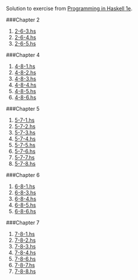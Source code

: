 Solution to exercise from [Programming in Haskell 1e](http://www.cs.nott.ac.uk/~pszgmh/book.html).

###Chapter 2
1. [2-6-3.hs](https://github.com/WentaoZero/Programming-in-Haskell-1e/blob/master/Chapter-2/2-6-3.hs)
2. [2-6-4.hs](https://github.com/WentaoZero/Programming-in-Haskell-1e/blob/master/Chapter-2/2-6-4.hs)
3. [2-6-5.hs](https://github.com/WentaoZero/Programming-in-Haskell-1e/blob/master/Chapter-2/2-6-5.hs)

###Chapter 4
1. [4-8-1.hs](https://github.com/WentaoZero/Programming-in-Haskell-1e/blob/master/Chapter-4/4-8-1.hs)
2. [4-8-2.hs](https://github.com/WentaoZero/Programming-in-Haskell-1e/blob/master/Chapter-4/4-8-2.hs)
3. [4-8-3.hs](https://github.com/WentaoZero/Programming-in-Haskell-1e/blob/master/Chapter-4/4-8-3.hs)
4. [4-8-4.hs](https://github.com/WentaoZero/Programming-in-Haskell-1e/blob/master/Chapter-4/4-8-4.hs)
5. [4-8-5.hs](https://github.com/WentaoZero/Programming-in-Haskell-1e/blob/master/Chapter-4/4-8-5.hs)
6. [4-8-6.hs](https://github.com/WentaoZero/Programming-in-Haskell-1e/blob/master/Chapter-4/4-8-6.hs)

###Chapter 5
1. [5-7-1.hs](https://github.com/WentaoZero/Programming-in-Haskell-1e/blob/master/Chapter-5/5-7-1.hs)
2. [5-7-2.hs](https://github.com/WentaoZero/Programming-in-Haskell-1e/blob/master/Chapter-5/5-7-2.hs)
3. [5-7-3.hs](https://github.com/WentaoZero/Programming-in-Haskell-1e/blob/master/Chapter-5/5-7-3.hs)
4. [5-7-4.hs](https://github.com/WentaoZero/Programming-in-Haskell-1e/blob/master/Chapter-5/5-7-4.hs)
5. [5-7-5.hs](https://github.com/WentaoZero/Programming-in-Haskell-1e/blob/master/Chapter-5/5-7-5.hs)
6. [5-7-6.hs](https://github.com/WentaoZero/Programming-in-Haskell-1e/blob/master/Chapter-5/5-7-6.hs)
7. [5-7-7.hs](https://github.com/WentaoZero/Programming-in-Haskell-1e/blob/master/Chapter-5/5-7-7.hs)
8. [5-7-8.hs](https://github.com/WentaoZero/Programming-in-Haskell-1e/blob/master/Chapter-5/5-7-8.hs)

###Chapter 6
1. [6-8-1.hs](https://github.com/WentaoZero/Programming-in-Haskell-1e/blob/master/Chapter-6/6-8-1.hs)
2. [6-8-3.hs](https://github.com/WentaoZero/Programming-in-Haskell-1e/blob/master/Chapter-6/6-8-3.hs)
3. [6-8-4.hs](https://github.com/WentaoZero/Programming-in-Haskell-1e/blob/master/Chapter-6/6-8-4.hs)
4. [6-8-5.hs](https://github.com/WentaoZero/Programming-in-Haskell-1e/blob/master/Chapter-6/6-8-5.hs)
5. [6-8-6.hs](https://github.com/WentaoZero/Programming-in-Haskell-1e/blob/master/Chapter-6/6-8-6.hs)

###Chapter 7
1. [7-8-1.hs](https://github.com/WentaoZero/Programming-in-Haskell-1e/blob/master/Chapter-7/7-8-1.hs)
2. [7-8-2.hs](https://github.com/WentaoZero/Programming-in-Haskell-1e/blob/master/Chapter-7/7-8-2.hs)
3. [7-8-3.hs](https://github.com/WentaoZero/Programming-in-Haskell-1e/blob/master/Chapter-7/7-8-3.hs)
4. [7-8-4.hs](https://github.com/WentaoZero/Programming-in-Haskell-1e/blob/master/Chapter-7/7-8-4.hs)
5. [7-8-6.hs](https://github.com/WentaoZero/Programming-in-Haskell-1e/blob/master/Chapter-7/7-8-6.hs)
6. [7-8-7.hs](https://github.com/WentaoZero/Programming-in-Haskell-1e/blob/master/Chapter-7/7-8-7.hs)
7. [7-8-8.hs](https://github.com/WentaoZero/Programming-in-Haskell-1e/blob/master/Chapter-7/7-8-8.hs)
